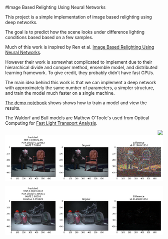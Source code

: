 #Image Based Relighting Using Neural Networks

This project is a simple implementation of image based relighting using deep networks.

The goal is to predict how the scene looks under difference lighting conditions based
based on a few samples.

Much of this work is inspired by Ren et al. [Image Based Relighting Using Neural Networks](https://www.microsoft.com/en-us/research/video/image-based-relighting-using-neural-networks-2/).

However their work is somewhat complicated to implement due to their hierarchical divide and conquer method,
ensemble model, and distributed learning framework.  To give credit, they probably didn't have fast GPUs.

The main idea behind this work is that we can implement a deep network with approximately the same number
of parameters, a simpler structure, and train the model much faster on a single machine. 




[The demo notebook](demo.ipynb") shows shows how to train a model and view the results.



The Waldorf and Bull models are Mathew O'Toole's used from Optical Computing for [Fast Light Transport Analysis](http://www.cs.cmu.edu/~motoole2/opticalcomputing.html).

<img style="float: right;" src="docments/waldorf_example.png">


![Waldof example](https://github.com/alexcolburn/neural_relighting/blob/master/documents/waldorf_example.png)

![Bull example](https://github.com/alexcolburn/neural_relighting/blob/master/documents/bull_example.png)
